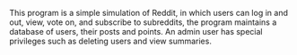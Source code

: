 

This program is a simple simulation of Reddit, in which users can log in and out, view, vote on, and subscribe to subreddits, the program maintains a database of users, their posts and points. An admin user has special privileges such as deleting users and view summaries.

